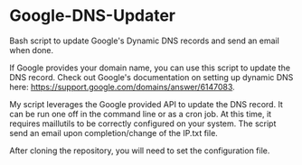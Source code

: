 # Google-DNS-Updater
Bash script to update Google's Dynamic DNS records and send an email when done.

If Google provides your domain name, you can use this script to update the DNS record.
Check out Google's documentation on setting up dynamic DNS here: https://support.google.com/domains/answer/6147083.

My script leverages the Google provided API to update the DNS record. It can be run one off in the command line or as a cron job.
At this time, it requires <a herf="https://mailutils.org"> maillutils </a> to be correctly configured on your system. The script send an email upon completion/change of the IP.txt file.  

After cloning the repository, you will need to set the configuration file.

